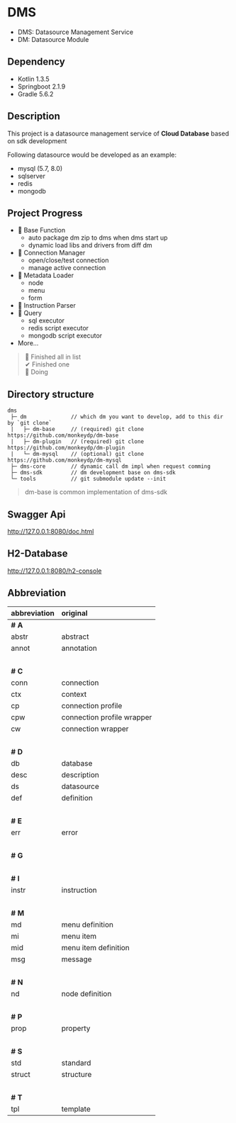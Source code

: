 # DMS

- DMS: Datasource Management Service
- DM: Datasource Module


## Dependency

- Kotlin 1.3.5
- Springboot 2.1.9
- Gradle 5.6.2


## Description

This project is a datasource management service of **Cloud Database** based on sdk development

Following datasource would be developed as an example:
- mysql (5.7, 8.0)
- sqlserver
- redis
- mongodb


## Project Progress

- 🏁 Base Function
    - auto package dm zip to dms when dms start up
    - dynamic load libs and drivers from diff dm
- 🏁 Connection Manager
    - open/close/test connection
    - manage active connection
- 🏁 Metadata Loader
    - node
    - menu
    - form
- 🏁 Instruction Parser
- 🏃 Query
    - sql executor
    - redis script executor
    - mongodb script executor
- More...

> 🏁 Finished all in list<br/>
> ✔ Finished one <br/>
> 🏃 Doing


## Directory structure

```
dms
 ├─ dm              // which dm you want to develop, add to this dir by `git clone`
 |   ├─ dm-base     // (required) git clone  https://github.com/monkeydp/dm-base
 |   ├─ dm-plugin   // (required) git clone  https://github.com/monkeydp/dm-plugin
 |   └─ dm-mysql    // (optional) git clone  https://github.com/monkeydp/dm-mysql
 ├─ dms-core        // dynamic call dm impl when request comming
 ├─ dms-sdk         // dm development base on dms-sdk
 └─ tools           // git submodule update --init 
```

> dm-base is common implementation of dms-sdk
 
## Swagger Api

http://127.0.0.1:8080/doc.html


## H2-Database

http://127.0.0.1:8080/h2-console


## Abbreviation

abbreviation | original
:--- | :---
**# A** |
abstr | abstract
annot | annotation
&nbsp;|
**# C** |
conn | connection
ctx | context
cp | connection profile
cpw | connection profile wrapper
cw | connection wrapper
&nbsp;|
**# D** |
db | database
desc | description
ds | datasource
def | definition
&nbsp;|
**# E** |
err | error
&nbsp;|
**# G** |
&nbsp;|
**# I** |
instr | instruction
&nbsp;|
**# M** |
md | menu definition
mi | menu item
mid | menu item definition
msg | message
&nbsp;|
**# N** |
nd | node definition
&nbsp;|
**# P** |
prop | property
&nbsp;|
**# S** |
std | standard
struct | structure
&nbsp;|
**# T** |
tpl | template